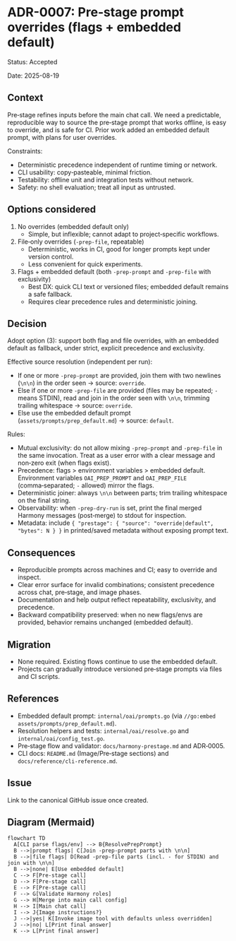# ADR-0007: Pre‑stage prompt overrides (flags + embedded default)

Status: Accepted

Date: 2025-08-19

## Context
Pre‑stage refines inputs before the main chat call. We need a predictable, reproducible way to source the pre‑stage prompt that works offline, is easy to override, and is safe for CI. Prior work added an embedded default prompt, with plans for user overrides.

Constraints:
- Deterministic precedence independent of runtime timing or network.
- CLI usability: copy‑pasteable, minimal friction.
- Testability: offline unit and integration tests without network.
- Safety: no shell evaluation; treat all input as untrusted.

## Options considered
1) No overrides (embedded default only)
   - Simple, but inflexible; cannot adapt to project‑specific workflows.
2) File‑only overrides (`-prep-file`, repeatable)
   - Deterministic, works in CI, good for longer prompts kept under version control.
   - Less convenient for quick experiments.
3) Flags + embedded default (both `-prep-prompt` and `-prep-file` with exclusivity)
   - Best DX: quick CLI text or versioned files; embedded default remains a safe fallback.
   - Requires clear precedence rules and deterministic joining.

## Decision
Adopt option (3): support both flag and file overrides, with an embedded default as fallback, under strict, explicit precedence and exclusivity.

Effective source resolution (independent per run):
- If one or more `-prep-prompt` are provided, join them with two newlines (`\n\n`) in the order seen → source: `override`.
- Else if one or more `-prep-file` are provided (files may be repeated; `-` means STDIN), read and join in the order seen with `\n\n`, trimming trailing whitespace → source: `override`.
- Else use the embedded default prompt (`assets/prompts/prep_default.md`) → source: `default`.

Rules:
- Mutual exclusivity: do not allow mixing `-prep-prompt` and `-prep-file` in the same invocation. Treat as a user error with a clear message and non‑zero exit (when flags exist).
- Precedence: flags > environment variables > embedded default. Environment variables `OAI_PREP_PROMPT` and `OAI_PREP_FILE` (comma‑separated; `-` allowed) mirror the flags.
- Deterministic joiner: always `\n\n` between parts; trim trailing whitespace on the final string.
- Observability: when `-prep-dry-run` is set, print the final merged Harmony messages (post‑merge) to stdout for inspection.
- Metadata: include `{ "prestage": { "source": "override|default", "bytes": N } }` in printed/saved metadata without exposing prompt text.

## Consequences
- Reproducible prompts across machines and CI; easy to override and inspect.
- Clear error surface for invalid combinations; consistent precedence across chat, pre‑stage, and image phases.
- Documentation and help output reflect repeatability, exclusivity, and precedence.
- Backward compatibility preserved: when no new flags/envs are provided, behavior remains unchanged (embedded default).

## Migration
- None required. Existing flows continue to use the embedded default.
- Projects can gradually introduce versioned pre‑stage prompts via files and CI scripts.

## References
- Embedded default prompt: `internal/oai/prompts.go` (via `//go:embed assets/prompts/prep_default.md`).
- Resolution helpers and tests: `internal/oai/resolve.go` and `internal/oai/config_test.go`.
- Pre‑stage flow and validator: `docs/harmony-prestage.md` and ADR‑0005.
- CLI docs: `README.md` (Image/Pre‑stage sections) and `docs/reference/cli-reference.md`.

## Issue
Link to the canonical GitHub issue once created.

## Diagram (Mermaid)
```mermaid
flowchart TD
  A[CLI parse flags/env] --> B{ResolvePrepPrompt}
  B -->|prompt flags| C[Join -prep-prompt parts with \n\n]
  B -->|file flags| D[Read -prep-file parts (incl. - for STDIN) and join with \n\n]
  B -->|none| E[Use embedded default]
  C --> F[Pre-stage call]
  D --> F[Pre-stage call]
  E --> F[Pre-stage call]
  F --> G[Validate Harmony roles]
  G --> H[Merge into main call config]
  H --> I[Main chat call]
  I --> J{Image instructions?}
  J -->|yes| K[Invoke image tool with defaults unless overridden]
  J -->|no| L[Print final answer]
  K --> L[Print final answer]
```
